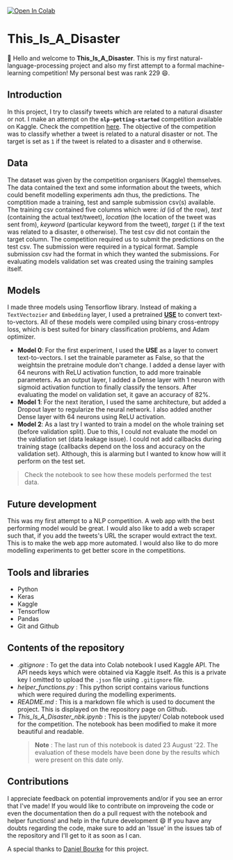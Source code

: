 [![Open In Colab](https://colab.research.google.com/assets/colab-badge.svg)](https://colab.research.google.com/github/ishandandekar/This_Is_A_Disaster/blob/main/This_Is_A_Disaster_nbk.ipynb)

# This_Is_A_Disaster

:wave: Hello and welcome to **This_Is_A_Disaster**. This is my first natural-language-processing project and also my first attempt to a formal machine-learning competition! My personal best was rank 229 :smile:.

## Introduction

In this project, I try to classify tweets which are related to a natural disaster or not. I make an attempt on the **`nlp-getting-started`** competition available on Kaggle. Check the competition [here](https://www.kaggle.com/competitions/nlp-getting-started/overview). The objective of the competition was to classify whether a tweet is related to a natural disaster or not. The target is set as `1` if the tweet is related to a disaster and `0` otherwise.

## Data

The dataset was given by the competition organisers (Kaggle) themselves. The data contained the text and some information about the tweets, which could benefit modelling experiments adn thus, the predictions. The comptition made a training, test and sample submission csv(s) available. The training csv contained five columns which were: _id_ (id of the row), _text_ (containing the actual text/tweet), _location_ (the location of the tweet was sent from), _keyword_ (particular keyword from the tweet), _target_ (`1` if the text was related to a disaster, `0` otherwise). The test csv did not contain the target column. The competition required us to submit the predictions on the test csv. The submission were required in a typical format. Sample submission csv had the format in which they wanted the submissions. For evaluating models validation set was created using the training samples itself.

## Models

I made three models using Tensorflow library. Instead of making a `TextVectozier` and `Embedding` layer, I used a pretrained **[USE](https://tfhub.dev/google/universal-sentence-encoder/4)** to convert text-to-vectors. All of these models were compiled using binary cross-entropy loss, which is best suited for binary classification problems, and Adam optimizer.

- **Model 0**: For the first experiment, I used the **USE** as a layer to convert text-to-vectors. I set the trainable parameter as False, so that the weightsin the pretraine module don't change. I added a dense layer with 64 neurons with ReLU activation function, to add more trainable parameters. As an output layer, I added a Dense layer with 1 neuron with sigmoid activation function to finally classify the tensors. After evaluating the model on validation set, it gave an accuracy of 82%.
- **Model 1**: For the next iteration, I used the same architecture, but added a Dropout layer to regularize the neural network. I also added another Dense layer with 64 neurons using ReLU activation.
- **Model 2**: As a last try I wanted to train a model on the whole training set (before validation split). Due to this, I could not evaluate the model on the valdiation set (data leakage issue). I could not add callbacks during training stage (callbacks depend on the loss and accuracy on the validation set). Although, this is alarming but I wanted to know how will it perform on the test set.

> Check the notebook to see how these models performed the test data.

## Future development

This was my first attempt to a NLP competition. A web app with the best performing model would be great. I would also like to add a web scraper such that, if you add the tweets's URL the scraper would extract the text. This is to make the web app more automated. I would also like to do more modelling experiments to get better score in the competitions.

## Tools and libraries

- Python
- Keras
- Kaggle
- Tensorflow
- Pandas
- Git and Github

## Contents of the repository

- _.gitignore_ : To get the data into Colab notebook I used Kaggle API. The API needs keys which were obtained via Kaggle itself. As this is a private key I omitted to upload the `.json` file using `.gitignore` file.
- _helper_functions.py_ : This python script contains various functions which were required during the modelling experiments.
- _README.md_ : This is a markdown file which is used to document the project. This is displayed on the repository page on Github.
- _This_Is_A_Disaster_nbk.ipynb_ : This is the jupyter/ Colab notebook used for the competition. The notebook has been modified to make it more beautiful and readable.
  > **Note** : The last run of this notebook is dated 23 August '22. The evaluation of these models have been done by the results which were present on this date only.

## Contributions

I appreciate feedback on potential improvements and/or if you see an error that I've made! If you would like to contribute on improveing the code or even the documentation then do a pull request with the notebook and helper functions! and help in the future development :smile: If you have any doubts regarding the code, make sure to add an 'Issue' in the issues tab of the repository and I'll get to it as soon as I can.

A special thanks to [Daniel Bourke](https://www.mrdbourke.com/) for this project.
